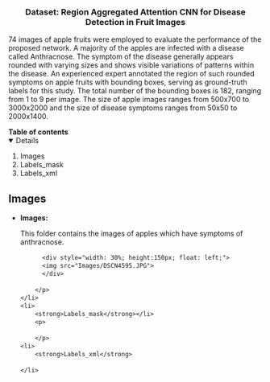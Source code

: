 

<!-- PROJECT LOGO -->
<p align="center">
    <h3 align="center">Dataset: Region Aggregated Attention CNN for Disease Detection in Fruit Images</h3>
    <p align="left">
    74 images of apple fruits were employed to evaluate the performance of the proposed network. A majority of the apples are infected with a disease called Anthracnose. The symptom of the disease generally appears rounded with varying sizes and shows visible variations of patterns within the disease. An experienced expert annotated the region of such rounded symptoms on apple fruits with bounding boxes, serving as ground-truth labels for this study. The total number of the bounding boxes is 182, ranging from 1 to 9 per image. The size of apple images ranges from 500x700 to 3000x2000 and the size of disease symptoms ranges from 50x50 to 2000x1400.
    <br>
        <a href="https://paip2020.grand-challenge.org"><strong></strong></a>
    </p>      
</p>



<!--Table of Contents--!>

<strong>Table of contents</strong>
<details open="open">
    <ol>

          <li>Images</li>
          <li>Labels_mask</li>
          <li>Labels_xml</li>

    </ol>
</details>



<!--PAIP2020 challenge-->
## Images

<ul>
    <li>
        <strong>Images:</strong>
        <p>
          This folder contains the images of apples which have symptoms of anthracnose.

          <div style="width: 30%; height:150px; float: left;">
          <img src="Images/DSCN4595.JPG">
          </div>

        </p>
    </li>
    <li>
        <strong>Labels_mask</strong></li>
        <p>

        </p>
    <li>
        <strong>Labels_xml</strong>

    </li>


</ul>
